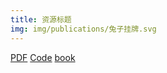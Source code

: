 ```yaml
---
title: 资源标题
img: img/publications/兔子挂牌.svg
---
```




[PDF](/asset/pdf/EffectiveJava.pdf) [Code](/asset/code/test2.ipynb)
[book](/asset/pdf/EffectiveJava.pdf) 

